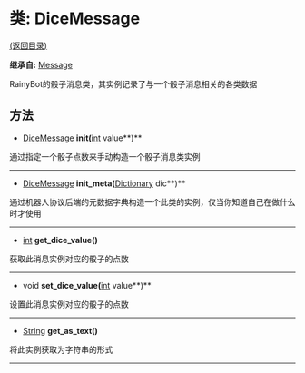 # 类: DiceMessage  
[(返回目录)](README.md)  
  
**继承自:** [Message](Message.md)  
  
RainyBot的骰子消息类，其实例记录了与一个骰子消息相关的各类数据  
  
## 方法 
  
- [DiceMessage](DiceMessage.md) **init(**[int](https://docs.godotengine.org/en/latest/classes/class_int.html) value**)**  
  
通过指定一个骰子点数来手动构造一个骰子消息类实例  
  
---  
  
- [DiceMessage](DiceMessage.md) **init_meta(**[Dictionary](https://docs.godotengine.org/en/latest/classes/class_dictionary.html) dic**)**  
  
通过机器人协议后端的元数据字典构造一个此类的实例，仅当你知道自己在做什么时才使用  
  
---  
  
- [int](https://docs.godotengine.org/en/latest/classes/class_int.html) **get_dice_value()**  
  
获取此消息实例对应的骰子的点数  
  
---  
  
- void **set_dice_value(**[int](https://docs.godotengine.org/en/latest/classes/class_int.html) value**)**  
  
设置此消息实例对应的骰子的点数  
  
---  
  
- [String](https://docs.godotengine.org/en/latest/classes/class_string.html) **get_as_text()**  
  
将此实例获取为字符串的形式  
  
---  
  

